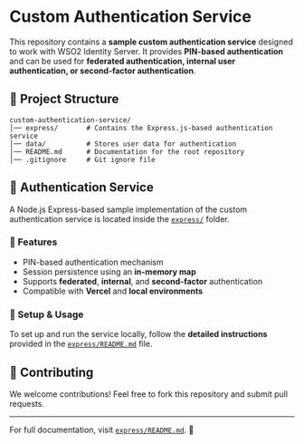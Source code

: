 # Custom Authentication Service

This repository contains a **sample custom authentication service** designed to work with WSO2 Identity Server. It provides **PIN-based authentication** and can be used for **federated authentication, internal user authentication, or second-factor authentication**.

## 📂 Project Structure

```
custom-authentication-service/
│── express/       # Contains the Express.js-based authentication service
│── data/          # Stores user data for authentication
│── README.md      # Documentation for the root repository
│── .gitignore     # Git ignore file
```

## 🚀 Authentication Service

A Node.js Express-based sample implementation of the custom authentication service is located inside the [`express/`](express/) folder.

### 🔹 Features

- PIN-based authentication mechanism
- Session persistence using an **in-memory map**
- Supports **federated**, **internal**, and **second-factor** authentication
- Compatible with **Vercel** and **local environments**

### 📖 Setup & Usage

To set up and run the service locally, follow the **detailed instructions** provided in the [`express/README.md`](express/README.md) file.

## 🤝 Contributing

We welcome contributions! Feel free to fork this repository and submit pull requests.

---

For full documentation, visit [`express/README.md`](express/README.md). 🚀

